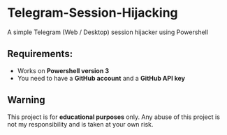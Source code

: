 # Telegram-Session-Hijacking
A simple Telegram (Web / Desktop) session hijacker using Powershell

## Requirements:
* Works on **Powershell version 3**
* You need to have a **GitHub account** and a **GitHub API key**

## Warning 
This project is for **educational purposes** only. Any abuse of this project is not my responsibility and is taken at your own risk.
